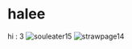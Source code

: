 # halee
hi : 3
![souleater15](https://github.com/doraeemons/idgaf666/assets/130951293/f72bbbf9-b64e-424e-9dc8-e64ef6640843)
![strawpage14](https://github.com/doraeemons/idgaf666/assets/130951293/402c1445-540f-489d-871d-54a3b7ed244e)
